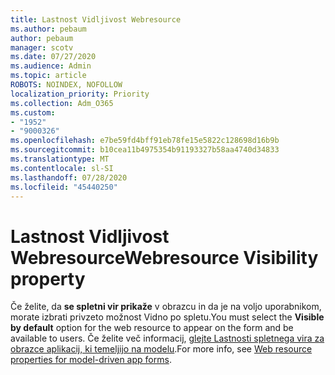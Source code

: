 ```yaml
---
title: Lastnost Vidljivost Webresource
ms.author: pebaum
author: pebaum
manager: scotv
ms.date: 07/27/2020
ms.audience: Admin
ms.topic: article
ROBOTS: NOINDEX, NOFOLLOW
localization_priority: Priority
ms.collection: Adm_O365
ms.custom:
- "1952"
- "9000326"
ms.openlocfilehash: e7be59fd4bff91eb78fe15e5822c128698d16b9b
ms.sourcegitcommit: b10cea11b4975354b91193327b58aa4740d34833
ms.translationtype: MT
ms.contentlocale: sl-SI
ms.lasthandoff: 07/28/2020
ms.locfileid: "45440250"
---
```

# <a name="webresource-visibility-property"></a><span data-ttu-id="d5843-102">Lastnost Vidljivost Webresource</span><span class="sxs-lookup"><span data-stu-id="d5843-102">Webresource Visibility property</span></span>

<span data-ttu-id="d5843-103">Če želite, da **se spletni vir prikaže** v obrazcu in da je na voljo uporabnikom, morate izbrati privzeto možnost Vidno po spletu.</span><span class="sxs-lookup"><span data-stu-id="d5843-103">You must select the **Visible by default** option for the web resource to appear on the form and be available to users.</span></span> <span data-ttu-id="d5843-104">Če želite več informacij, [glejte Lastnosti spletnega vira za obrazce aplikacij, ki temeljijo na modelu](https://docs.microsoft.com/powerapps/maker/model-driven-apps/web-resource-properties-legacy).</span><span class="sxs-lookup"><span data-stu-id="d5843-104">For more info, see [Web resource properties for model-driven app forms](https://docs.microsoft.com/powerapps/maker/model-driven-apps/web-resource-properties-legacy).</span></span>
